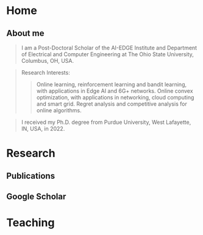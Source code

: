 # Home
## About me

> I am a Post-Doctoral Scholar of the AI-EDGE Institute and Department of Electrical and Computer Engineering at The Ohio State University, Columbus, OH, USA.

> Research Interests:
> > Online learning, reinforcement learning and bandit learning, with applications in Edge AI and 6G+ networks.
> > Online convex optimization, with applications in networking, cloud computing and smart grid.
> > Regret analysis and competitive analysis for online algorithms.

> I received my Ph.D. degree from Purdue University, West Lafayette, IN, USA, in 2022.

# Research
## Publications
## Google Scholar

# Teaching
